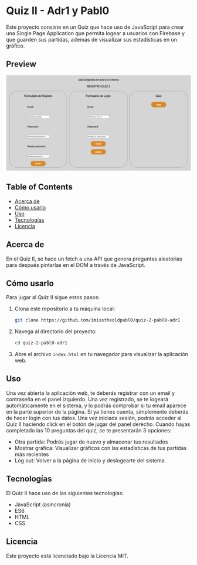 # Quiz II - Adr1 y Pabl0

Este proyecto consiste en un Quiz que hace uso de JavaScript para crear una Single Page Application que permita logear a usuarios con Firebase y que guarden sus partidas, además de visualizar sus estadísticas en un gráfico.

## Preview

!["Captura de pantalla de la página de inicio (registro y login de usuarios)."](./assets/images/Screenshot%202024-03-14%20at%2012.43.42.png)

## Table of Contents

- [Acerca de](#acerca-de)
- [Cómo usarlo](#como-usarlo)
- [Uso](#uso)
- [Tecnologías](#tecnologías)
- [Licencia](#licencia)

## Acerca de

En el Quiz II, se hace un fetch a una API que genera preguntas aleatorias para después pintarlas en el DOM a través de JavaScript.

## Cómo usarlo

Para jugar al Quiz II sigue estos pasos:

1. Clona este repositorio a tu máquina local:

   ```bash
   git clone https://github.com/imisstheoldpabl0/quiz-2-pabl0-adr1
   ```

2. Navega al directorio del proyecto:

   ```bash
   cd quiz-2-pabl0-adr1
   ```
3. Abre el archivo `index.html` en tu navegador para visualizar la aplicación web.

## Uso

Una vez abierta la aplicación web, te deberás registrar con un email y contraseña en el panel izquierdo. Una vez registrado, se te logeará automáticamente en el sistema, y lo podrás comprobar si tu email aparece en la parte superior de la página. Si ya tienes cuenta, simplemente deberás de hacer login con tus datos. Una vez iniciada sesión, podrás acceder al Quiz II haciendo click en el botón de jugar del panel derecho. Cuando hayas completado las 10 preguntas del quiz, se te presentarán 3 opciones:

- Otra partida: Podrás jugar de nuevo y almacenar tus resultados
- Mostrar gráfica: Visualizar gráficos con las estadísticas de tus partidas más recientes
- Log out: Volver a la página de inicio y deslogearte del sistema.

## Tecnologías

El Quiz II hace uso de las siguientes tecnologías:

- JavaScript (asincronía)
- ES6
- HTML
- CSS

## Licencia

Este proyecto está licenciado bajo la Licencia MIT.



